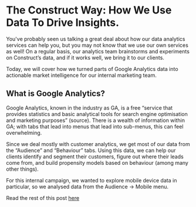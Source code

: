 # The Construct Way: How We Use Data To Drive Insights.

You've probably seen us talking a great deal about how our data analytics services can help you, but you may not know that we use our own services as well! On a regular basis, our analytics team brainstorms and experiments on Construct’s data, and if it works well, we bring it to our clients.

Today, we will cover how we turned parts of Google Analytics data into actionable market intelligence for our internal marketing team.

## What is Google Analytics?

Google Analytics, known in the industry as GA, is a free “service that provides statistics and basic analytical tools for search engine optimisation and marketing purposes” (source). There is a wealth of information within GA; with tabs that lead into menus that lead into sub-menus, this can feel overwhelming.

Since we deal mostly with customer analytics, we get most of our data from the “Audience” and “Behaviour” tabs. Using this data, we can help our clients identify and segment their customers, figure out where their leads come from, and build propensity models based on behaviour (among many other things).

For this internal campaign, we wanted to explore mobile device data in particular, so we analysed data from the Audience -> Mobile menu.

Read the rest of this post [here](https://www.constructdigital.com/insight/the-construct-way-how-we-use-data-to-drive-insights)
